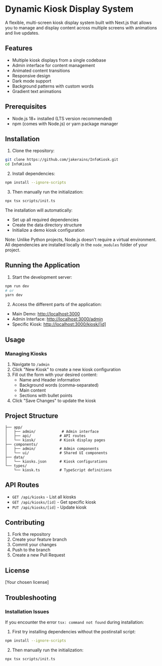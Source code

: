 # Dynamic Kiosk Display System

A flexible, multi-screen kiosk display system built with Next.js that allows you to manage and display content across multiple screens with animations and live updates.

## Features

- Multiple kiosk displays from a single codebase
- Admin interface for content management
- Animated content transitions
- Responsive design
- Dark mode support
- Background patterns with custom words
- Gradient text animations

## Prerequisites

- Node.js 18+ installed (LTS version recommended)
- npm (comes with Node.js) or yarn package manager

## Installation

1. Clone the repository:
```bash
git clone https://github.com/jakerains/InfoKiosk.git
cd InfoKiosk
```

2. Install dependencies:
```bash
npm install --ignore-scripts
```

3. Then manually run the initialization:
```bash
npx tsx scripts/init.ts
```

The installation will automatically:
- Set up all required dependencies
- Create the data directory structure
- Initialize a demo kiosk configuration

Note: Unlike Python projects, Node.js doesn't require a virtual environment. All dependencies are installed locally in the `node_modules` folder of your project.

## Running the Application

1. Start the development server:
```bash
npm run dev
# or
yarn dev
```

2. Access the different parts of the application:
- Main Demo: [http://localhost:3000](http://localhost:3000)
- Admin Interface: [http://localhost:3000/admin](http://localhost:3000/admin)
- Specific Kiosk: [http://localhost:3000/kiosk/[id]](http://localhost:3000/kiosk/demo-1)

## Usage

### Managing Kiosks

1. Navigate to `/admin`
2. Click "New Kiosk" to create a new kiosk configuration
3. Fill out the form with your desired content:
   - Name and Header information
   - Background words (comma-separated)
   - Main content
   - Sections with bullet points
4. Click "Save Changes" to update the kiosk

## Project Structure

```
├── app/
│   ├── admin/            # Admin interface
│   ├── api/             # API routes
│   └── kiosk/           # Kiosk display pages
├── components/
│   ├── admin/           # Admin components
│   └── ui/              # Shared UI components
├── data/
│   └── kiosks.json      # Kiosk configurations
└── types/
    └── kiosk.ts         # TypeScript definitions
```

## API Routes

- `GET /api/kiosks` - List all kiosks
- `GET /api/kiosks/[id]` - Get specific kiosk
- `PUT /api/kiosks/[id]` - Update kiosk

## Contributing

1. Fork the repository
2. Create your feature branch
3. Commit your changes
4. Push to the branch
5. Create a new Pull Request

## License

[Your chosen license]

## Troubleshooting

### Installation Issues

If you encounter the error `tsx: command not found` during installation:

1. First try installing dependencies without the postinstall script:
```bash
npm install --ignore-scripts
```

2. Then manually run the initialization:
```bash
npx tsx scripts/init.ts
```
